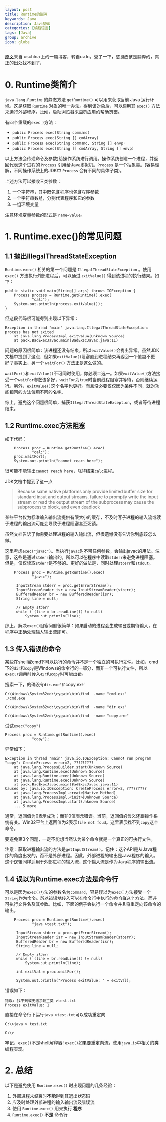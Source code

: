 ```yaml
---
layout: post
title: Runtime的陷阱
keywords: Java
description: Java基础
categories: [编程语言]
tags: [Java]
group: archive
icon: globe
---
```

[原文](http://www.oschina.net/question/565065_58500?sort=time)来自 oschina 上的一篇博客，转自csdn。查了一下，感觉应该是翻译的，真正的出处找不到了。

# 0. Runtime类简介
`java.lang.Runtime` 的静态方法 `getRuntime()` 可以用来获取当前 Java 运行环境。这是获取 `Runtime` 对象的唯一办法。得到该对象后，可以调用其 `exec()` 方法来运行外部程序。比如，启动浏览器来显示应用的帮助页面。

有四个重载的`exec()`方法：

+ `public Process exec(String command)`
+ `public Process exec(String [] cmdArray)`
+ `public Process exec(String command, String [] envp)`
+ `public Process exec(String [] cmdArray, String [] envp)`

以上方法会传递命令及参数)给操作系统进行调用。操作系统创建一个进程，并返回代表这个进程的 `Process` 引用给Java虚拟机。`Process` 是一个抽象类。(容易理解，不同操作系统上的JDK中 `Process` 会有不同的具体子类)。

上述方法可以接收三类参数：

1. 一个字符串，其中既包含程序也包含程序参数
2. 一个字符串数组，分别代表程序和它的参数
3. 一组环境变量

注意环境变量参数的形式是 `name=value`。

# 1. Runtime.exec()的常见问题

## 1.1 抛出IllegalThreadStateException 
`Runtime.exec()` 相关的第一个问题是 `IllegalThreadStateException` 。使用 `exec()` 方法执行外部进程后，可以通过 `exitValue()` 得到该进程的执行结果。如下：

	public static void main(String[] args) throws IOException {
		Process process = Runtime.getRuntime().exec(
				"calc");
		System.out.println(process.exitValue());
	}

但这段代码很可能得到出现以下异常：

	Exception in thread "main" java.lang.IllegalThreadStateException: process has not exited
		at java.lang.ProcessImpl.exitValue(Unknown Source)
		at pack.BadExecJavac.main(BadExecJavac.java:11)

问题的原因很简单：该进程还没有结束，所以`exitValue()`会抛出异常。虽然JDK文档中提到了这点，但如果`exitValue()`阻塞直到进程结束再返回一个值岂不更好？事实上，另一个 `waitFor()` 方法正是这么做的。

`waitFor()`和`exitValue()`不可同时使用，你必须二选一。如果`exitValue()`方法接受一个`waitFor`参数该多好，`waitFor`为`true`时当前线程阻塞并等待，否则继续运行。另外，`exitValue()`这个名字也更好。而且没必要仅仅因为条件不同，就对功能相同的方法使用不同的名字。

综上，避免这个问题很简单，捕获`IllegalThreadStateException`，或者等待进程结束。

## 1.2 Runtime.exec方法阻塞
如下代码：

		Process proc = Runtime.getRuntime().exec(
				"calc");
		proc.waitFor();
		System.out.println("cannot reach here");

很可能不能输出`cannot reach here`，除非结束`calc`进程。

JDK文档中提到了这一点
>Because some native platforms only provide limited buffer size for standard input and output streams, failure to promptly write the input stream or read the output stream of the subprocess may cause the subprocess to block, and even deadlock

某些平台仅为标准输入输出流提供有限大小的缓存，不及时写子进程的输入流或读子进程的输出流可能会导致子进程阻塞甚至死锁。

虽然文档告诉了你需要处理进程的输入输出流，但很遗憾没有告诉你到底该怎么做。

这里考虑`exec("javac")`。当执行`javac`时不带任何参数，会输出javac的用法。注意，这些是通过`stderr`输出的，所以可以在程序中读取`stderr`来避免进程阻塞。但是，仅仅读取`stderr`是不够的。更好的做法是，同时处理`stderr`和`stdout`。

		Process proc = Runtime.getRuntime().exec(
				"javac");

		 InputStream stderr = proc.getErrorStream();
         InputStreamReader isr = new InputStreamReader(stderr);
         BufferedReader br = new BufferedReader(isr);
         String line = null;
         
         // Empty stderr
         while ( (line = br.readLine()) != null)
             System.out.println(line);

综上，解决`exec()`阻塞问题很简单：如果启动的进程会生成输出或期待输入，在程序中正确处理输入输出流即可。

## 1.3 传入错误的命令
某些在shell或cmd下可以执行的命令并不是一个独立的可执行文件。比如，cmd下的`dir`和`copy`是Windows的命令行的一部分，而非一个可执行文件，所以`exec()`调用时传入`dir`和`copy`时可能出错。

搜索一下，的确没有`dir.exe'和`copy.exe`

	C:\Windows\System32>d:\cygwin\bin\find  -name "cmd.exe"
	./cmd.exe
	
	C:\Windows\System32>d:\cygwin\bin\find  -name "dir.exe"
	
	C:\Windows\System32>d:\cygwin\bin\find  -name "copy.exe"

试试`exec("copy")`

	Process proc = Runtime.getRuntime().exec(
				"copy");

异常如下：

	Exception in thread "main" java.io.IOException: Cannot run program "copy": CreateProcess error=2, ?????????
		at java.lang.ProcessBuilder.start(Unknown Source)
		at java.lang.Runtime.exec(Unknown Source)
		at java.lang.Runtime.exec(Unknown Source)
		at java.lang.Runtime.exec(Unknown Source)
		at pack.BadExecJavac.main(BadExecJavac.java:11)
	Caused by: java.io.IOException: CreateProcess error=2, ?????????
		at java.lang.ProcessImpl.create(Native Method)
		at java.lang.ProcessImpl.<init>(Unknown Source)
		at java.lang.ProcessImpl.start(Unknown Source)
		... 5 more

通常，返回值为0表示成功；而非0值表示错误。当前，返回值的含义还跟操作系统有关。Win32平台上返回值为2表示`file not foud`。这里表示找不到`copy`这个命令。

要避免第3个问题，一定不能想当然认为某个命令就是一个真正的可执行文件。

注意：获取进程输出流的方法是`getInputStream()`。记住：这个API是从Java程序的角度出发的，而不是外部进程。因此，外部进程的输出是Java程序的输入。这个逻辑同样适用于外部进程的输入流，这个输入流是作为Java程序的输出流。

## 1.4 误以为Runtime.exec方法是命令行
可以是因为`exec()`方法的参数名为`command`，容易误以为`exec()`方法接受一个`String`作为命令。所以错误地传入可以在命令行中执行的命令给这个方法，而非可执行文件名及其参数。比如，下面的例子会执行一个命令并且将重定向该命令的输出。

		Process proc = Runtime.getRuntime().exec(
				"java >test.txt");

		 InputStream stderr = proc.getErrorStream();
         InputStreamReader isr = new InputStreamReader(stderr);
         BufferedReader br = new BufferedReader(isr);
         String line = null;
         
         // Empty stderr
         while ( (line = br.readLine()) != null)
             System.out.println(line);
         
         int exitVal = proc.waitFor();
         
         System.out.println("Process exitValue: " + exitVal);

错误如下：

	错误: 找不到或无法加载主类 >test.txt
	Process exitValue: 1

直接在命令行下运行`java >test.txt`可以成功重定向

	C:\>java > test.txt
	
	C:\>

牢记，`exec()`不是shell解释器! `exec()`如果要重定向流，使用`java.io`中相关的类编程实现。

# 2. 总结
以下是避免使用 `Runtime.exec()` 时出现问题的几条经验：

1. 外部进程未结束时**不能**得到其退出状态码
2. 应及时处理外部进程的输入输出流及错误流
3. 使用 `Runtime.exec()` 用来执行 **程序**
4. `Runtime.exec()` **不是** 命令行


